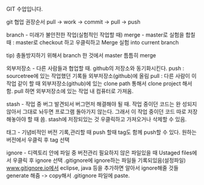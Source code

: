 GIT 수업입니다.

git 협업 권장순서
pull -> work -> commit -> pull -> push

branch - 미래가 불안전한 작업(실험적인 작업할 때)
merge - master로 실험을 합칠 때 : master로 checkout 하고 우클릭하고 Merge 실험 into current branch

tip) 충돌방지하기 위해서 branch 한 것에서 master 틈틈히 merge

외부저장소 - 다른 사람들과 협업할 때. github의 저장소와 동기화시킨다.
            push : sourcetree에 있는 작업했던 기록들 외부저장소(github)에 올림
            pull : 다른 사람이 이 작업 같이 할 때 외부저장소(github)에 있는 clone path 통해서 clone project 해서 함. pull 하면 외부저장소에 있는 작업 내 컴퓨터로 가져옴.

stash - 작업 중 버그 발견되서 버그먼저 해결해야 될 때. 작업 중이던 코드는 완          성되지 않아서 그대로 놔두면 프로그램 돌아가지 않는다. 그래서 이 작업 중이던 코드 따로 저장해놓아야 할 때 씀.
stash에 저장되있는 것 우클릭하고 가져오거나 삭제할 수 있음.

태그 - 기념비적인 버전 기록,관리할 때
push 할때 tag도 함께 push할 수 있다.
원하는 버전에서 우클릭 후 tag 선택

ignore - 디렉토리 안에 파일 중 버전관리 필요하지 않은 파일있을 때
         Ustaged files에서 우클릭 후 ignore 선택
         .gitignore에 ignore하는 파일들 기록되있음(설정파일)
         www.gitignore.io에서 eclipse, java 등을 추가하면 알아서 ignore해줄 것들 generate 해줌 -> copy해서 .gitignore 파일에 paste.
